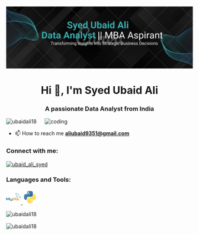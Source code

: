 ![logo](https://github.com/Ubaidali18/Ubaidali18/blob/main/github%20banner.png)
<h1 align="center">Hi 👋, I'm Syed Ubaid Ali</h1>
<h3 align="center">A passionate Data Analyst from India</h3>

<img align="right" alt="coding" width="400" src="https://encrypted-tbn0.gstatic.com/images?q=tbn:ANd9GcRjG8HhMzsw476T7P6SeRg-IxFySVKXWTXQSA&usqp=CAU">

<p align="left"> <img src="https://komarev.com/ghpvc/?username=ubaidali18&label=Profile%20views&color=0e75b6&style=flat" alt="ubaidali18" /> </p>

- 📫 How to reach me **aliubaid9351@gmail.com**

<h3 align="left">Connect with me:</h3>
<p align="left">
<a href="https://instagram.com/ubaid_ali_syed" target="blank"><img align="center" src="https://raw.githubusercontent.com/rahuldkjain/github-profile-readme-generator/master/src/images/icons/Social/instagram.svg" alt="ubaid_ali_syed" height="30" width="40" /></a>
</p>

<h3 align="left">Languages and Tools:</h3>
<p align="left"> <a href="https://www.mysql.com/" target="_blank" rel="noreferrer"> <img src="https://raw.githubusercontent.com/devicons/devicon/master/icons/mysql/mysql-original-wordmark.svg" alt="mysql" width="40" height="40"/> </a> <a href="https://www.python.org" target="_blank" rel="noreferrer"> <img src="https://raw.githubusercontent.com/devicons/devicon/master/icons/python/python-original.svg" alt="python" width="40" height="40"/> </a> </p>

<p><img align="center" src="https://github-readme-stats.vercel.app/api/top-langs?username=ubaidali18&show_icons=true&locale=en&layout=compact" alt="ubaidali18" /></p>

<p><img align="center" src="https://github-readme-streak-stats.herokuapp.com/?user=ubaidali18&" alt="ubaidali18" /></p>
